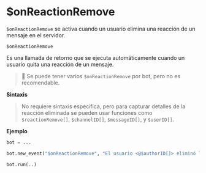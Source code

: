 
# $onReactionRemove  

`$onReactionRemove` se activa cuando un usuario elimina una reacción de un mensaje en el servidor.  

```
$onReactionRemove
```

Es una llamada de retorno que se ejecuta automáticamente cuando un usuario quita una reacción de un mensaje.  

> 📌 Se puede tener varios `$onReactionRemove` por bot, pero no es recomendable.  

**Sintaxis**  

> No requiere sintaxis específica, pero para capturar detalles de la reacción eliminada se pueden usar funciones como `$reactionRemove[]`, `$channelID[]`, `$messageID[]`, y `$userID[]`.  

**Ejemplo**  

```python
bot = ...

bot.new_event("$onReactionRemove", "El usuario <@$authorID[]> eliminó la reacción `$reactionRemove[]` en el mensaje del canal <#$channelID[]>.")

bot.run(..)
```  

